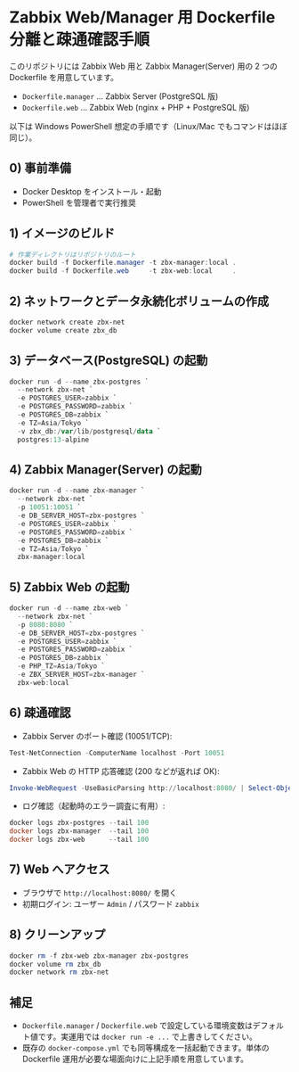 # Zabbix Web/Manager 用 Dockerfile 分離と疎通確認手順

このリポジトリには Zabbix Web 用と Zabbix Manager(Server) 用の 2 つの Dockerfile を用意しています。

- `Dockerfile.manager` … Zabbix Server (PostgreSQL 版)
- `Dockerfile.web` … Zabbix Web (nginx + PHP + PostgreSQL 版)

以下は Windows PowerShell 想定の手順です（Linux/Mac でもコマンドはほぼ同じ）。

## 0) 事前準備

- Docker Desktop をインストール・起動
- PowerShell を管理者で実行推奨

## 1) イメージのビルド

```powershell
# 作業ディレクトリはリポジトリのルート
docker build -f Dockerfile.manager -t zbx-manager:local .
docker build -f Dockerfile.web     -t zbx-web:local     .
```

## 2) ネットワークとデータ永続化ボリュームの作成

```powershell
docker network create zbx-net
docker volume create zbx_db
```

## 3) データベース(PostgreSQL) の起動

```powershell
docker run -d --name zbx-postgres `
  --network zbx-net `
  -e POSTGRES_USER=zabbix `
  -e POSTGRES_PASSWORD=zabbix `
  -e POSTGRES_DB=zabbix `
  -e TZ=Asia/Tokyo `
  -v zbx_db:/var/lib/postgresql/data `
  postgres:13-alpine
```

## 4) Zabbix Manager(Server) の起動

```powershell
docker run -d --name zbx-manager `
  --network zbx-net `
  -p 10051:10051 `
  -e DB_SERVER_HOST=zbx-postgres `
  -e POSTGRES_USER=zabbix `
  -e POSTGRES_PASSWORD=zabbix `
  -e POSTGRES_DB=zabbix `
  -e TZ=Asia/Tokyo `
  zbx-manager:local
```

## 5) Zabbix Web の起動

```powershell
docker run -d --name zbx-web `
  --network zbx-net `
  -p 8080:8080 `
  -e DB_SERVER_HOST=zbx-postgres `
  -e POSTGRES_USER=zabbix `
  -e POSTGRES_PASSWORD=zabbix `
  -e POSTGRES_DB=zabbix `
  -e PHP_TZ=Asia/Tokyo `
  -e ZBX_SERVER_HOST=zbx-manager `
  zbx-web:local
```

## 6) 疎通確認

- Zabbix Server のポート確認 (10051/TCP):

```powershell
Test-NetConnection -ComputerName localhost -Port 10051
```

- Zabbix Web の HTTP 応答確認 (200 などが返れば OK):

```powershell
Invoke-WebRequest -UseBasicParsing http://localhost:8080/ | Select-Object StatusCode
```

- ログ確認（起動時のエラー調査に有用）:

```powershell
docker logs zbx-postgres --tail 100
docker logs zbx-manager  --tail 100
docker logs zbx-web      --tail 100
```

## 7) Web へアクセス

- ブラウザで `http://localhost:8080/` を開く
- 初期ログイン: ユーザー `Admin` / パスワード `zabbix`

## 8) クリーンアップ

```powershell
docker rm -f zbx-web zbx-manager zbx-postgres
docker volume rm zbx_db
docker network rm zbx-net
```

## 補足

- `Dockerfile.manager` / `Dockerfile.web` で設定している環境変数はデフォルト値です。実運用では `docker run -e ...` で上書きしてください。
- 既存の `docker-compose.yml` でも同等構成を一括起動できます。単体の Dockerfile 運用が必要な場面向けに上記手順を用意しています。

